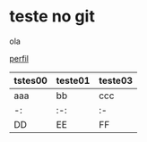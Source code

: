 # teste no git


ola

[perfil][perfil]


[perfil]: https://github.com/wll8090/

tstes00|teste01|teste03
-|-|-
aaa|bb|ccc
-:|:-:|:-
DD|EE|FF
